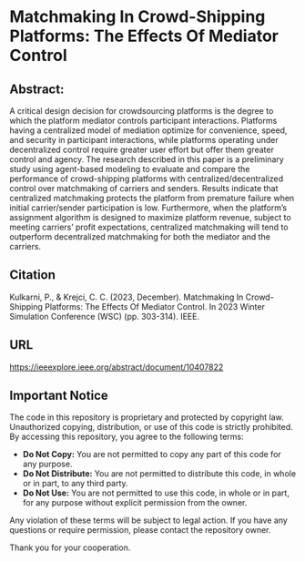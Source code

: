 # Matchmaking In Crowd-Shipping Platforms: The Effects Of Mediator Control
## Abstract:
A critical design decision for crowdsourcing platforms is the degree to which the platform mediator controls participant interactions. Platforms having a centralized model of mediation optimize for convenience, speed, and security in participant interactions, while platforms operating under decentralized control require greater user effort but offer them greater control and agency. The research described in this paper is a preliminary study using agent-based modeling to evaluate and compare the performance of crowd-shipping platforms with centralized/decentralized control over matchmaking of carriers and senders. Results indicate that centralized matchmaking protects the platform from premature failure when initial carrier/sender participation is low. Furthermore, when the platform’s assignment algorithm is designed to maximize platform revenue, subject to meeting carriers’ profit expectations, centralized matchmaking will tend to outperform decentralized matchmaking for both the mediator and the carriers.
## Citation
Kulkarni, P., & Krejci, C. C. (2023, December). Matchmaking In Crowd-Shipping Platforms: The Effects Of Mediator Control.
In 2023 Winter Simulation Conference (WSC) (pp. 303-314). IEEE.
## URL
https://ieeexplore.ieee.org/abstract/document/10407822

## Important Notice

The code in this repository is proprietary and protected by copyright law. Unauthorized copying, distribution, or use of this code is strictly prohibited. By accessing this repository, you agree to the following terms:

- **Do Not Copy:** You are not permitted to copy any part of this code for any purpose.
- **Do Not Distribute:** You are not permitted to distribute this code, in whole or in part, to any third party.
- **Do Not Use:** You are not permitted to use this code, in whole or in part, for any purpose without explicit permission from the owner.

Any violation of these terms will be subject to legal action. If you have any questions or require permission, please contact the repository owner.

Thank you for your cooperation.
